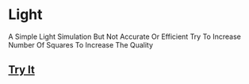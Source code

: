 # Light
A Simple Light Simulation But Not Accurate Or Efficient Try To Increase Number Of Squares To Increase The Quality <br/>
## <a href = "https://rmhg.github.io/Light">Try It</a>
